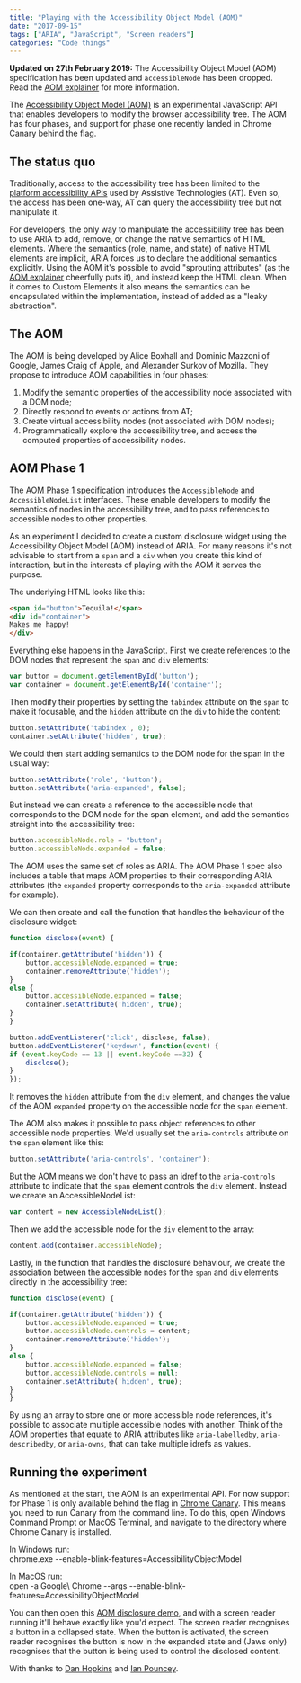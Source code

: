 ```yaml
---
title: "Playing with the Accessibility Object Model (AOM)"
date: "2017-09-15"
tags: ["ARIA", "JavaScript", "Screen readers"]
categories: "Code things"
---
```


**Updated on 27th February 2019:** The Accessibility Object Model (AOM) specification has been updated and `accessibleNode` has been dropped. Read the [AOM explainer](https://github.com/WICG/aom/blob/gh-pages/explainer.md) for more information.

The [Accessibility Object Model (AOM)](https://github.com/WICG/aom) is an experimental JavaScript API that enables developers to modify the browser accessibility tree. The AOM has four phases, and support for phase one recently landed in Chrome Canary behind the flag.

## The status quo

Traditionally, access to the accessibility tree has been limited to the [platform accessibility APIs](https://www.smashingmagazine.com/2015/03/web-accessibility-with-accessibility-api/) used by Assistive Technologies (AT). Even so, the access has been one-way, AT can query the accessibility tree but not manipulate it.

For developers, the only way to manipulate the accessibility tree has been to use ARIA to add, remove, or change the native semantics of HTML elements. Where the semantics (role, name, and state) of native HTML elements are implicit, ARIA forces us to declare the additional semantics explicitly. Using the AOM it's possible to avoid "sprouting attributes" (as the [AOM explainer](https://github.com/WICG/aom/blob/gh-pages/explainer.md) cheerfully puts it), and instead keep the HTML clean. When it comes to Custom Elements it also means the semantics can be encapsulated within the implementation, instead of added as a "leaky abstraction".

## The AOM

The AOM is being developed by Alice Boxhall and Dominic Mazzoni of Google, James Craig of Apple, and Alexander Surkov of Mozilla. They propose to introduce AOM capabilities in four phases:

1. Modify the semantic properties of the accessibility node associated with a DOM node;
2. Directly respond to events or actions from AT;
3. Create virtual accessibility nodes (not associated with DOM nodes);
4. Programmatically explore the accessibility tree, and access the computed properties of accessibility nodes.

## AOM Phase 1

The [AOM Phase 1 specification](https://wicg.github.io/aom/spec/) introduces the `AccessibleNode` and `AccessibleNodeList` interfaces. These enable developers to modify the semantics of nodes in the accessibility tree, and to pass references to accessible nodes to other properties.

As an experiment I decided to create a custom disclosure widget using the Accessibility Object Model (AOM) instead of ARIA. For many reasons it's not advisable to start from a `span` and a `div` when you create this kind of interaction, but in the interests of playing with the AOM it serves the purpose.

The underlying HTML looks like this:

```html
<span id="button">Tequila!</span>
<div id="container">
Makes me happy!
</div>
```

Everything else happens in the JavaScript. First we create references to the DOM nodes that represent the `span` and `div` elements:

```javascript
var button = document.getElementById('button');
var container = document.getElementById('container');
```

Then modify their properties by setting the `tabindex` attribute on the `span` to make it focusable, and the `hidden` attribute on the `div` to hide the content:

```javascript
button.setAttribute('tabindex', 0);
container.setAttribute('hidden', true);
```

We could then start adding semantics to the DOM node for the span in the usual way:

```javascript
button.setAttribute('role', 'button');
button.setAttribute('aria-expanded', false);
```

But instead we can create a reference to the accessible node that corresponds to the DOM node for the span element, and add the semantics straight into the accessibility tree:

```javascript
button.accessibleNode.role = "button";
button.accessibleNode.expanded = false;
```

The AOM uses the same set of roles as ARIA. The AOM Phase 1 spec also includes a table that maps AOM properties to their corresponding ARIA attributes (the `expanded` property corresponds to the `aria-expanded` attribute for example).

We can then create and call the function that handles the behaviour of the disclosure widget:

```javascript
function disclose(event) {

if(container.getAttribute('hidden')) {
    button.accessibleNode.expanded = true;
    container.removeAttribute('hidden');
}
else {
    button.accessibleNode.expanded = false;
    container.setAttribute('hidden', true);
}
}

button.addEventListener('click', disclose, false);
button.addEventListener('keydown', function(event) {
if (event.keyCode == 13 || event.keyCode ==32) {
    disclose();
}
});
```

It removes the `hidden` attribute from the `div` element, and changes the value of the AOM `expanded` property on the accessible node for the `span` element.

The AOM also makes it possible to pass object references to other accessible node properties. We'd usually set the `aria-controls` attribute on the `span` element like this:

```javascript
button.setAttribute('aria-controls', 'container');
```

But the AOM means we don't have to pass an idref to the `aria-controls` attribute to indicate that the `span` element controls the `div` element. Instead we create an AccessibleNodeList:

```javascript
var content = new AccessibleNodeList();
```

Then we add the accessible node for the `div` element to the array:

```javascript
content.add(container.accessibleNode);
```

Lastly, in the function that handles the disclosure behaviour, we create the association between the accessible nodes for the `span` and `div` elements directly in the accessibility tree:

```javascript
function disclose(event) {

if(container.getAttribute('hidden')) {
    button.accessibleNode.expanded = true;
    button.accessibleNode.controls = content;
    container.removeAttribute('hidden');
}
else {
    button.accessibleNode.expanded = false;
    button.accessibleNode.controls = null;
    container.setAttribute('hidden', true);
}
}
```

By using an array to store one or more accessible node references, it's possible to associate multiple accessible nodes with another. Think of the AOM properties that equate to ARIA attributes like `aria-labelledby`, `aria-describedby`, or `aria-owns`, that can take multiple idrefs as values.

## Running the experiment

As mentioned at the start, the AOM is an experimental API. For now support for Phase 1 is only available behind the flag in [Chrome Canary](https://www.google.co.uk/chrome/browser/canary.html). This means you need to run Canary from the command line. To do this, open Windows Command Prompt or MacOS Terminal, and navigate to the directory where Chrome Canary is installed.

In Windows run:  
chrome.exe --enable-blink-features=AccessibilityObjectModel

In MacOS run:  
open -a Google\\ Chrome --args --enable-blink-features=AccessibilityObjectModel

You can then open this [AOM disclosure demo](https://test-cases.tink.uk/aom-disclosure), and with a screen reader running it'll behave exactly like you'd expect. The screen reader recognises a button in a collapsed state. When the button is activated, the screen reader recognises the button is now in the expanded state and (Jaws only) recognises that the button is being used to control the disclosed content.

With thanks to [Dan Hopkins](https://twitter.com/perlbod) and [Ian Pouncey](https://twitter.com/ianpouncey).
